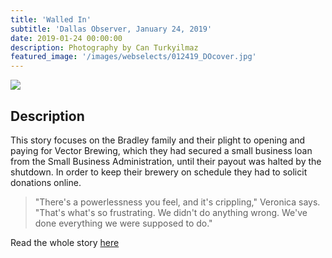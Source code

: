 ```yaml
---
title: 'Walled In'
subtitle: 'Dallas Observer, January 24, 2019'
date: 2019-01-24 00:00:00
description: Photography by Can Turkyilmaz
featured_image: '/images/webselects/012419_DOcover.jpg'
---
```


![](/images/webselects/012419_DOcover.jpg)

## Description

This story focuses on the Bradley family and their plight to opening and paying for Vector Brewing, which they had secured a small business loan from the Small Business Administration, until their payout was halted by the shutdown. In order to keep their brewery on schedule they had to solicit donations online. 

> "There's a powerlessness you feel, and it's crippling," Veronica says. "That's what's so frustrating. We didn't do anything wrong. We've done everything we were supposed to do."


Read the whole story [here](https://www.dallasobserver.com/restaurants/the-federal-government-shutdown-leaves-lake-highlands-vector-brewing-in-limbo-11514487)